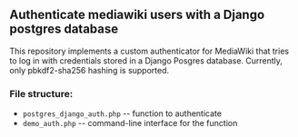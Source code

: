 ## Authenticate mediawiki users with a Django postgres database

This repository implements a custom authenticator for MediaWiki that tries to log in with credentials
stored in a Django Posgres database. Currently, only pbkdf2-sha256 hashing is supported.

### File structure:

* `postgres_django_auth.php` -- function to authenticate
* `demo_auth.php` -- command-line interface for the function
